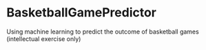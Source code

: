 # BasketballGamePredictor
Using machine learning to predict the outcome of basketball games (intellectual exercise only)
